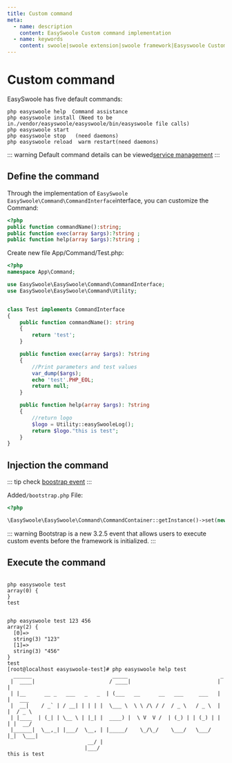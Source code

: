 ```yaml
---
title: Custom command
meta:
  - name: description
    content: EasySwoole Custom command implementation
  - name: keywords
    content: swoole|swoole extension|swoole framework|Easyswoole Custom command|swoole framework|swoole Timing task|php timing
---
```


# Custom command
EasySwoole has five default commands:  
````
php easyswoole help  Command assistance
php easyswoole install (Need to be in./vendor/easyswoole/easyswoole/bin/easyswoole file calls)
php easyswoole start  
php easyswoole stop   (need daemons)
php easyswoole reload  warm restart(need daemons)
````

::: warning 
Default command details can be viewed[service management](../Introduction/server.md)
:::

## Define the command

Through the implementation of ```EasySwoole EasySwoole\Command\CommandInterface```interface, you can customize the Command:

````php
<?php
public function commandName():string;
public function exec(array $args):?string ;
public function help(array $args):?string ;
````

Create new file App/Command/Test.php:

````php
<?php
namespace App\Command;

use EasySwoole\EasySwoole\Command\CommandInterface;
use EasySwoole\EasySwoole\Command\Utility;


class Test implements CommandInterface
{
    public function commandName(): string
    {
        return 'test';
    }

    public function exec(array $args): ?string
    {
        //Print parameters and test values
        var_dump($args);
        echo 'test'.PHP_EOL;
        return null;
    }

    public function help(array $args): ?string
    {
        //return logo
        $logo = Utility::easySwooleLog();
        return $logo."this is test";
    }
}
````

## Injection the command

::: tip
check [boostrap event](../Core/event/bootstrap.md)
:::

Added`/bootstrap.php` File:

````php
<?php

\EasySwoole\EasySwoole\Command\CommandContainer::getInstance()->set(new \App\Command\Test());
````

::: warning 
 Bootstrap is a new 3.2.5 event that allows users to execute custom events before the framework is initialized.
:::

## Execute the command
````

php easyswoole test
array(0) {
}
test


php easyswoole test 123 456
array(2) {
  [0]=>
  string(3) "123"
  [1]=>
  string(3) "456"
}
test
[root@localhost easyswoole-test]# php easyswoole help test
  ______                          _____                              _
 |  ____|                        / ____|                            | |
 | |__      __ _   ___   _   _  | (___   __      __   ___     ___   | |   ___
 |  __|    / _` | / __| | | | |  \___ \  \ \ /\ / /  / _ \   / _ \  | |  / _ \
 | |____  | (_| | \__ \ | |_| |  ____) |  \ V  V /  | (_) | | (_) | | | |  __/
 |______|  \__,_| |___/  \__, | |_____/    \_/\_/    \___/   \___/  |_|  \___|
                          __/ |
                         |___/
this is test
        
````
